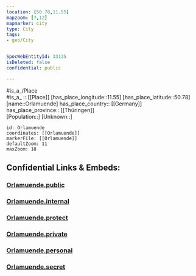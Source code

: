 ```yaml
---
location: [50.78,11.55] 
mapzoom: [7,12] 
mapmarker: city 
type: City
tags:
- geo/City


SpocWebEntityId: 33135
isDeleted: false
confidential: public

---
```

#is_a_/Place  
#is_a_ :: [[Place]] 
[has_place_longitude::11.55] 
[has_place_latitude::50.78] 
[name::Orlamuende] 
has_place_country:: [[Germany]]  
has_place_province:: [[Thüringen]]  
[Population::] 
[Unknown::] 


```leaflet
id: Orlamuende
coordinates: [[Orlamuende]] 
markerFile: [[Orlamuende]] 
defaultZoom: 11 
maxZoom: 18
```


## Confidential Links & Embeds: 

### [Orlamuende.public](/_public/\Earth\Continent\Europe\Europe~Central\Germany\Germany~East\Thüringen\counties~TH\Saale-Holzland-Kreis\cities~Saale-Holzland\Südliches_Saaletal\CityOrlamuende.public.md) 

### [Orlamuende.internal](/_internal/\Earth\Continent\Europe\Europe~Central\Germany\Germany~East\Thüringen\counties~TH\Saale-Holzland-Kreis\cities~Saale-Holzland\Südliches_Saaletal\CityOrlamuende.internal.md) 

### [Orlamuende.protect](/_protect/\Earth\Continent\Europe\Europe~Central\Germany\Germany~East\Thüringen\counties~TH\Saale-Holzland-Kreis\cities~Saale-Holzland\Südliches_Saaletal\CityOrlamuende.protect.md) 

### [Orlamuende.private](/_private/\Earth\Continent\Europe\Europe~Central\Germany\Germany~East\Thüringen\counties~TH\Saale-Holzland-Kreis\cities~Saale-Holzland\Südliches_Saaletal\CityOrlamuende.private.md) 

### [Orlamuende.personal](/_personal/\Earth\Continent\Europe\Europe~Central\Germany\Germany~East\Thüringen\counties~TH\Saale-Holzland-Kreis\cities~Saale-Holzland\Südliches_Saaletal\CityOrlamuende.personal.md) 

### [Orlamuende.secret](/_secret/\Earth\Continent\Europe\Europe~Central\Germany\Germany~East\Thüringen\counties~TH\Saale-Holzland-Kreis\cities~Saale-Holzland\Südliches_Saaletal\CityOrlamuende.secret.md)

